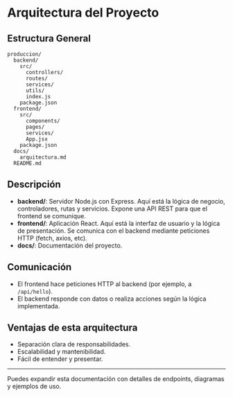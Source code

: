 # Arquitectura del Proyecto

## Estructura General

```
produccion/
  backend/
    src/
      controllers/
      routes/
      services/
      utils/
      index.js
    package.json
  frontend/
    src/
      components/
      pages/
      services/
      App.jsx
    package.json
  docs/
    arquitectura.md
  README.md
```

## Descripción

- **backend/**: Servidor Node.js con Express. Aquí está la lógica de negocio, controladores, rutas y servicios. Expone una API REST para que el frontend se comunique.
- **frontend/**: Aplicación React. Aquí está la interfaz de usuario y la lógica de presentación. Se comunica con el backend mediante peticiones HTTP (fetch, axios, etc).
- **docs/**: Documentación del proyecto.

## Comunicación

- El frontend hace peticiones HTTP al backend (por ejemplo, a `/api/hello`).
- El backend responde con datos o realiza acciones según la lógica implementada.

## Ventajas de esta arquitectura
- Separación clara de responsabilidades.
- Escalabilidad y mantenibilidad.
- Fácil de entender y presentar.

---

Puedes expandir esta documentación con detalles de endpoints, diagramas y ejemplos de uso. 